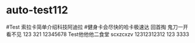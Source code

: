 # auto-test112
#Test 索拉卡简单介绍科技阿迪拉
#健身卡会尽快的哈卡极速达
回首掏
鬼刀一开看不见
123
321
12345678
Test他他他二食堂
scxzcxzv
12312312312
123
3333
